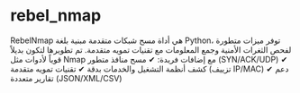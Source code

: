 # rebel_nmap
RebelNmap هي أداة مسح شبكات متقدمة مبنية بلغة Python، توفر ميزات متطورة لفحص الثغرات الأمنية وجمع المعلومات مع تقنيات تمويه متقدمة. تم تطويرها لتكون بديلاً قوياً لأدوات مثل Nmap مع إضافات فريدة: ✔ مسح منافذ متطور (SYN/ACK/UDP)   ✔ كشف أنظمة التشغيل والخدمات بدقة   ✔ تقنيات تمويه متقدمة (تزييف IP/MAC)   ✔ دعم تقارير متعددة (JSON/XML/CSV) 
